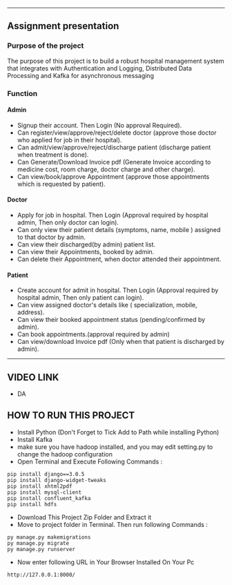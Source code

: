 
---
## Assignment presentation

### Purpose of the project 
The purpose of this project is to build a robust hospital management system that integrates with Authentication and Logging,
Distributed Data Processing and Kafka for asynchronous messaging


### Function
#### Admin
- Signup their account. Then Login (No approval Required).
- Can register/view/approve/reject/delete doctor (approve those doctor who applied for job in their hospital).
- Can admit/view/approve/reject/discharge patient (discharge patient when treatment is done).
- Can Generate/Download Invoice pdf (Generate Invoice according to medicine cost, room charge, doctor charge and other charge).
- Can view/book/approve Appointment (approve those appointments which is requested by patient).

#### Doctor
- Apply for job in hospital. Then Login (Approval required by hospital admin, Then only doctor can login).
- Can only view their patient details (symptoms, name, mobile ) assigned to that doctor by admin.
- Can view their discharged(by admin) patient list.
- Can view their Appointments, booked by admin.
- Can delete their Appointment, when doctor attended their appointment.

#### Patient
- Create account for admit in hospital. Then Login (Approval required by hospital admin, Then only patient can login).
- Can view assigned doctor's details like ( specialization, mobile, address).
- Can view their booked appointment status (pending/confirmed by admin).
- Can book appointments.(approval required by admin)
- Can view/download Invoice pdf (Only when that patient is discharged by admin).

---

## VIDEO LINK
- DA

## HOW TO RUN THIS PROJECT
- Install Python (Don't Forget to Tick Add to Path while installing Python)
- Install Kafka
- make sure you have hadoop installed, and you may edit setting.py to change the hadoop configuration
- Open Terminal and Execute Following Commands :
```
pip install django==3.0.5
pip install django-widget-tweaks
pip install xhtml2pdf
pip install mysql-client
pip install confluent_kafka
pip install hdfs
```
- Download This Project Zip Folder and Extract it
- Move to project folder in Terminal. Then run following Commands :
```
py manage.py makemigrations
py manage.py migrate
py manage.py runserver
```
- Now enter following URL in Your Browser Installed On Your Pc
```
http://127.0.0.1:8000/
```